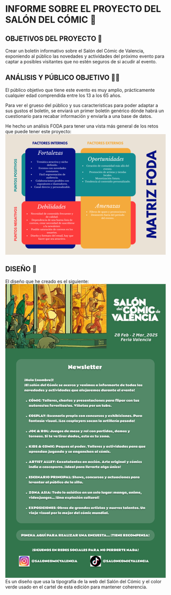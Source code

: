 # INFORME SOBRE EL PROYECTO DEL SALÓN DEL CÓMIC 📄

## OBJETIVOS DEL PROYECTO 📌
Crear un boletín informativo sobre el Salón del Cómic de Valencia, exponiendo al público las novedades y actividades del próximo evento para captar a posibles visitantes que no estén seguros de si acudir al evento.

## ANÁLISIS Y PÚBLICO OBJETIVO 🕵️‍♂️  
El público objetivo que tiene este evento es muy amplio, prácticamente cualquier edad comprendida entre los 13 a los 65 años.  

Para ver el grueso del público y sus caracteristicas para poder adaptar a sus gustos el boletín, se enviará un primer boletín genérico dónde habrá un cuestionario para recabar información y enviarla a una base de datos.

He hecho un análisis FODA para tener una vista más general de los retos que puede tener este proyecto:  
![FODA](../assets/images/salon_comic/FODA.png)

## DISEÑO 🎨
El diseño que he creado es el siguiente:  
![Diseño conceptual](../assets/images/salon_comic/conceptoMail.png)  
Es un diseño que usa la tipografía de la web del Salón del Cómic y el color verde usado en el cartel de esta edición para mantener coherencia.  